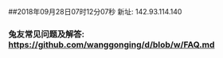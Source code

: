 ##2018年09月28日07时12分07秒 新址: 142.93.114.140
### 兔友常见问题及解答: https://github.com/wanggonging/d/blob/w/FAQ.md
